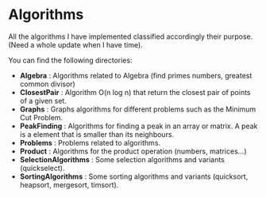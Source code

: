 # Algorithms
All the algorithms I have implemented classified accordingly their purpose.
(Need a whole update when I have time).

You can find the following directories:

- **Algebra** : Algorithms related to Algebra (find primes numbers, greatest common divisor)
- **ClosestPair** : Algorithm O(n log n) that return the closest pair of points of a given set.
- **Graphs** : Graphs algorithms for different problems such as the Minimum Cut Problem.
- **PeakFinding** : Algorithms for finding a peak in an array or matrix. A peak is a element that is smaller than its neighbours.
- **Problems** : Problems related to algorithms.
- **Product** : Algorithms for the product operation (numbers, matrices...)
- **SelectionAlgorithms** : Some selection algorithms and variants (quickselect).
- **SortingAlgorithms** : Some sorting algorithms and variants (quicksort, heapsort, mergesort, timsort).
